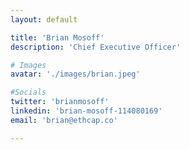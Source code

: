 ```yaml
---
layout: default

title: 'Brian Mosoff'
description: 'Chief Executive Officer'

# Images
avatar: './images/brian.jpeg'

#Socials
twitter: 'brianmosoff'
linkedin: 'brian-mosoff-114080169'
email: 'brian@ethcap.co'

---
```

